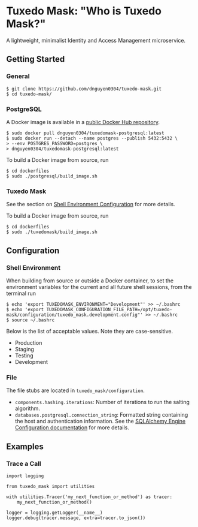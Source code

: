 # Tuxedo Mask: "Who is Tuxedo Mask?"
A lightweight, minimalist Identity and Access Management microservice.

## Getting Started
### General
```
$ git clone https://github.com/dnguyen0304/tuxedo-mask.git
$ cd tuxedo-mask/ 
```

### PostgreSQL
A Docker image is available in a [public Docker Hub repository](https://hub.docker.com/r/dnguyen0304/tuxedomask-postgresql/).
```
$ sudo docker pull dnguyen0304/tuxedomask-postgresql:latest
$ sudo docker run --detach --name postgres --publish 5432:5432 \
> --env POSTGRES_PASSWORD=postgres \
> dnguyen0304/tuxedomask-postgresql:latest
```

To build a Docker image from source, run
```
$ cd dockerfiles
$ sudo ./postgresql/build_image.sh
```

### Tuxedo Mask
See the section on [Shell Environment Configuration](#shell-environment) for more details.

To build a Docker image from source, run
```
$ cd dockerfiles
$ sudo ./tuxedomask/build_image.sh
```

Configuration
-------------
### Shell Environment
When building from source or outside a Docker container, to set the environment variables for the current and all future shell sessions, from the terminal run
```
$ echo 'export TUXEDOMASK_ENVIRONMENT="Development"' >> ~/.bashrc
$ echo 'export TUXEDOMASK_CONFIGURATION_FILE_PATH=/opt/tuxedo-mask/configuration/tuxedo_mask.development.config"' >> ~/.bashrc
$ source ~/.bashrc
```

Below is the list of acceptable values. Note they are case-sensitive.
- Production
- Staging
- Testing
- Development

### File
The file stubs are located in `tuxedo_mask/configuration`.
- `components.hashing.iterations`: Number of iterations to run the salting algorithm.
- `databases.postgresql.connection_string`: Formatted string containing the host and authentication information. See the [SQLAlchemy Engine Configuration documentation](http://docs.sqlalchemy.org/en/latest/core/engines.html) for more details.

Examples
--------
### Trace a Call
```
import logging

from tuxedo_mask import utilities

with utilities.Tracer('my_next_function_or_method') as tracer:
    my_next_function_or_method()

logger = logging.getLogger(__name__)
logger.debug(tracer.message, extra=tracer.to_json())
```